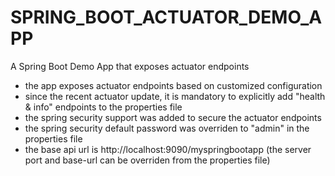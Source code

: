 # SPRING_BOOT_ACTUATOR_DEMO_APP
A Spring Boot Demo App that exposes actuator endpoints

- the app exposes actuator endpoints based on customized configuration
- since the recent actuator update, it is mandatory to explicitly add "health & info" endpoints to the properties file
- the spring security support was added to secure the actuator endpoints
- the spring security default password was overriden to "admin" in the properties file
- the base api url is http://localhost:9090/myspringbootapp (the server port and base-url can be overriden from the properties file)
